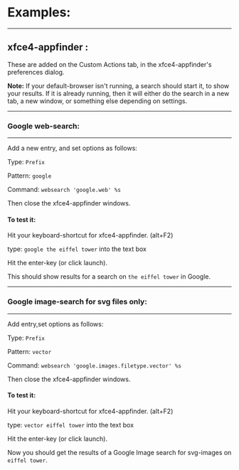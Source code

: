 # Examples:
___
## xfce4-appfinder :
These are added on the Custom Actions tab, in the xfce4-appfinder's preferences dialog.

**Note:**
If your default-browser isn't running, a search  should start it, to show your results. If it is already running, then it will either do the search in a new tab, a new window, or something else depending on settings.
___
### Google web-search:
___
  Add a new entry, and set options as follows:
  
  Type:	`Prefix`
  
  Pattern:	`google`
  
  Command: `websearch 'google.web' %s`

Then close the xfce4-appfinder windows.

#### To test it:
Hit your keyboard-shortcut for xfce4-appfinder. (alt+F2)

type: `google the eiffel tower` into the text box

Hit the enter-key (or click launch).

This should show results for a search on `the eiffel tower` in Google. 

___
### Google image-search for svg files only:
____
Add entry,set options as follows:
  
  Type:	`Prefix`
  
  Pattern:	`vector`
  
  Command: `websearch 'google.images.filetype.vector' %s`

Then close the xfce4-appfinder windows.

#### To test it:
Hit your keyboard-shortcut for xfce4-appfinder. (alt+F2)

type: `vector eiffel tower` into the text box

Hit the enter-key (or click launch).

Now you should get the results of a Google Image search for svg-images on `eiffel tower`.
